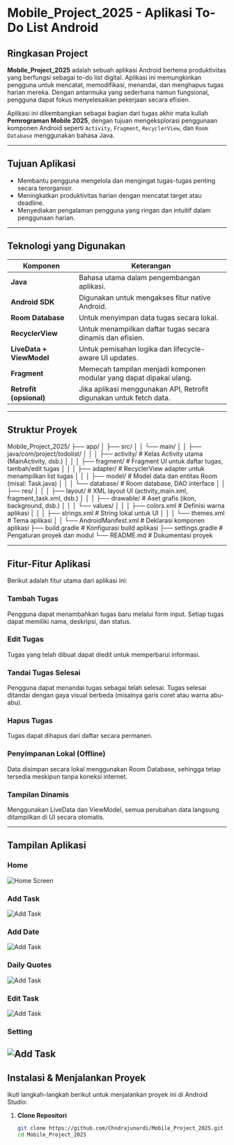 # Mobile_Project_2025 - Aplikasi To-Do List Android

   ## Ringkasan Project

**Mobile_Project_2025** adalah sebuah aplikasi Android bertema produktivitas yang berfungsi sebagai to-do list digital. Aplikasi ini memungkinkan pengguna untuk mencatat, memodifikasi, menandai, dan menghapus tugas harian mereka. Dengan antarmuka yang sederhana namun fungsional, pengguna dapat fokus menyelesaikan pekerjaan secara efisien.

Aplikasi ini dikembangkan sebagai bagian dari tugas akhir mata kuliah **Pemrograman Mobile 2025**, dengan tujuan mengeksplorasi penggunaan komponen Android seperti `Activity`, `Fragment`, `RecyclerView`, dan `Room Database` menggunakan bahasa Java.

---

## Tujuan Aplikasi

- Membantu pengguna mengelola dan mengingat tugas-tugas penting secara terorganisir.
- Meningkatkan produktivitas harian dengan mencatat target atau deadline.
- Menyediakan pengalaman pengguna yang ringan dan intuitif dalam penggunaan harian.

---

## Teknologi yang Digunakan

| Komponen           | Keterangan                                                                 |
|--------------------|----------------------------------------------------------------------------|
| **Java**           | Bahasa utama dalam pengembangan aplikasi.                                  |
| **Android SDK**    | Digunakan untuk mengakses fitur native Android.                            |
| **Room Database**  | Untuk menyimpan data tugas secara lokal.                                   |
| **RecyclerView**   | Untuk menampilkan daftar tugas secara dinamis dan efisien.                 |
| **LiveData + ViewModel** | Untuk pemisahan logika dan lifecycle-aware UI updates.            |
| **Fragment**       | Memecah tampilan menjadi komponen modular yang dapat dipakai ulang.        |
| **Retrofit (opsional)** | Jika aplikasi menggunakan API, Retrofit digunakan untuk fetch data. |

---

## Struktur Proyek
Mobile_Project_2025/
├── app/
│   ├── src/
│   │   └── main/
│   │       ├── java/com/project/todolist/
│   │       │   ├── activity/         # Kelas Activity utama (MainActivity, dsb.)
│   │       │   ├── fragment/         # Fragment UI untuk daftar tugas, tambah/edit tugas
│   │       │   ├── adapter/          # RecyclerView adapter untuk menampilkan list tugas
│   │       │   ├── model/            # Model data dan entitas Room (misal: Task.java)
│   │       │   └── database/         # Room database, DAO interface
│   │       ├── res/
│   │       │   ├── layout/           # XML layout UI (activity_main.xml, fragment_task.xml, dsb.)
│   │       │   ├── drawable/         # Aset grafis (ikon, background, dsb.)
│   │       │   └── values/
│   │       │       ├── colors.xml    # Definisi warna aplikasi
│   │       │       ├── strings.xml   # String lokal untuk UI
│   │       │       └── themes.xml    # Tema aplikasi
│   │       └── AndroidManifest.xml   # Deklarasi komponen aplikasi
├── build.gradle                     # Konfigurasi build aplikasi
├── settings.gradle                  # Pengaturan proyek dan modul
└── README.md                        # Dokumentasi proyek


---

## Fitur-Fitur Aplikasi

Berikut adalah fitur utama dari aplikasi ini:

### Tambah Tugas
Pengguna dapat menambahkan tugas baru melalui form input. Setiap tugas dapat memiliki nama, deskripsi, dan status.

### Edit Tugas
Tugas yang telah dibuat dapat diedit untuk memperbarui informasi.

### Tandai Tugas Selesai
Pengguna dapat menandai tugas sebagai telah selesai. Tugas selesai ditandai dengan gaya visual berbeda (misalnya garis coret atau warna abu-abu).

### Hapus Tugas
Tugas dapat dihapus dari daftar secara permanen.

### Penyimpanan Lokal (Offline)
Data disimpan secara lokal menggunakan Room Database, sehingga tetap tersedia meskipun tanpa koneksi internet.

### Tampilan Dinamis
Menggunakan LiveData dan ViewModel, semua perubahan data langsung ditampilkan di UI secara otomatis.

---
## Tampilan Aplikasi
### Home
![Home Screen](screenshots/Home.png)  
### Add Task
![Add Task](screenshots/Add_Task.png)
### Add Date
![Add Task](screenshots/Add_Date.png)
### Daily Quotes
![Add Task](screenshots/Daily_Quotes.png)
### Edit Task
![Add Task](screenshots/Edit_Task.png)
### Setting
![Add Task](screenshots/Setting.png)
---

## Instalasi & Menjalankan Proyek

Ikuti langkah-langkah berikut untuk menjalankan proyek ini di Android Studio:

1. **Clone Repositori**
   ```bash
   git clone https://github.com/Chndrajunardi/Mobile_Project_2025.git
   cd Mobile_Project_2025

